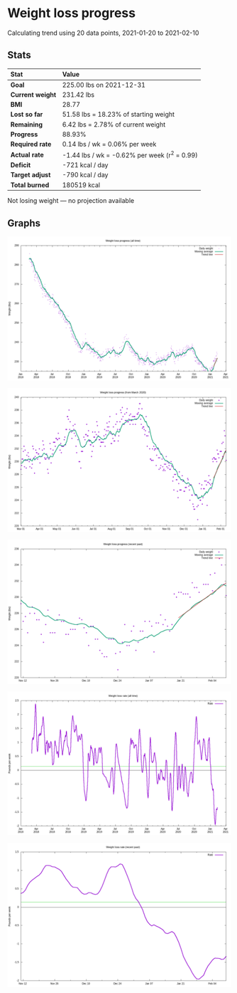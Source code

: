 # Weight loss progress

Calculating trend using 20 data points, 2021-01-20 to 2021-02-10

## Stats

Stat|Value
:-|:-
**Goal**|225.00 lbs on 2021-12-31
**Current weight**|231.42 lbs
**BMI**|28.77
**Lost so far**|51.58 lbs = 18.23% of starting weight
**Remaining**|6.42 lbs =  2.78% of current  weight
**Progress**|88.93%
**Required rate**|0.14 lbs / wk = 0.06% per week
**Actual rate**|-1.44 lbs / wk = -0.62% per week  (r<sup>2</sup> = 0.99)
**Deficit**|-721 kcal / day
**Target adjust**|-790 kcal / day
**Total burned**|180519 kcal

Not losing weight &mdash; no projection available

## Graphs

![](weight-graph-alltime.png)

![](weight-graph-covid.png)

![](weight-graph-recent.png)

![](rate-graph-alltime.png)

![](rate-graph-recent.png)
